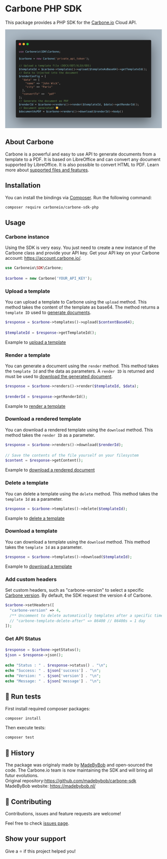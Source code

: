 # Carbone PHP SDK

This package provides a PHP SDK for the [Carbone.io](https://carbone.io) Cloud API.

![Cover](./carbone-sdk-php.png)

## About Carbone

Carbone is a powerful and easy to use API to generate documents from a template to a PDF. It is based on LibreOffice and can convert any document supported by LibreOffice. It is also possible to convert HTML to PDF. Learn more about [supported files and features](https://carbone.io/documentation.html#supported-files-and-features-list).

## Installation

You can install the bindings via [Composer](http://getcomposer.org/). Run the following command:

```bash
composer require carboneio/carbone-sdk-php
```

## Usage

### Carbone instance

Using the SDK is very easy. You just need to create a new instance of the Carbone class and provide your API key. Get your API key on your Carbone account: https://account.carbone.io/.

```php
use Carboneio\SDK\Carbone;

$carbone = new Carbone('YOUR_API_KEY');
```

### Upload a template

You can upload a template to Carbone using the `upload` method. This method takes the content of the template as base64. The method returns a `template ID` used to [generate documents](#render-a-template).

```php
$response = $carbone->templates()->upload($contentBase64);

$templateId = $response->getTemplateId();
```

Example to [upload a template](./examples/upload_template.php)

### Render a template

You can generate a document using the `render` method. This method takes the `template Id` and the data as parameters. A `render ID` is returned and must be used to [download the generated document](#download-a-rendered-template).

```php
$response = $carbone->renders()->render($templateId, $data);

$renderId = $response->getRenderId();
```
Example to [render a template](./examples/render_report.php)

### Download a rendered template

You can download a rendered template using the `download` method. This method takes the `render ID` as a parameter.

```php
$response = $carbone->renders()->download($renderId);

// Save the contents of the file yourself on your filesystem
$content = $response->getContent();
```
Example to [download a rendered document](./examples/download_report.php)

### Delete a template

You can delete a template using the `delete` method. This method takes the `template Id` as a parameter.

```php
$response = $carbone->templates()->delete($templateId);
```

Example to [delete a template](./examples/delete_template.php)

### Download a template

You can download a template using the `download` method. This method takes the `template Id` as a parameter.

```php
$response = $carbone->templates()->download($templateId);
```
Example to [download a template](./examples/download_template.php)

### Add custom headers

Set custom headers, such as "carbone-version" to select a specific [Carbone version](https://carbone.io/api-reference.html#api-version). By default, the SDK request the version 4 of Carbone.

```php
$carbone->setHeaders([
  "carbone-version" => 4,
  /** Uncomment to delete automatically templates after a specific time */
  // "carbone-template-delete-after" => 86400 // 86400s = 1 day
]);
```

### Get API Status

```php
$response = $carbone->getStatus();
$json = $response->json();

echo "Status : " . $response->status() . "\n";
echo "Success: " . $json['success'] . "\n";
echo "Version: " . $json['version'] . "\n";
echo "Message: " . $json['message'] . "\n";
```

## 🧪 Run tests

First install required composer packages:
```bash
composer install
```

Then execute tests:
```bash
composer test
```

## 👤 History

The package was originaly made by [MadeByBob](https://github.com/madebybob) and open-sourced the code. The Carbone.io team is now maintaining the SDK and will bring all futur evolutions.<br>
Original repository:https://github.com/madebybob/carbone-sdk<br>
MadeByBob website: https://madebybob.nl/

## 🤝 Contributing

Contributions, issues and feature requests are welcome!

Feel free to check [issues page](https://github.com/carboneio/carbone-sdk-php/issues).

## Show your support

Give a ⭐️ if this project helped you!